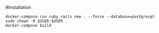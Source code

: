 #Installation
```
docker-compose run ruby rails new . --force --database=postgresql
sudo chown -R $USER:$USER .
docker-compose build
```
